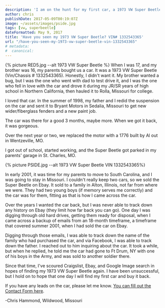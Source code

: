 ```yaml
---
description: 'I am on the hunt for my first car, a 1973 VW Super Beetle, last known to have travelled to Fort Drum in New York.'
author: chris
publishDate: 2017-05-09T00:19:07Z
image: ~/assets/images/pside.jpg
tags: [vw, superbeetle]
dateFormatted: May 9, 2017
title: 'Have you seen my 1973 VW Super Beetle? VIN# 1332543365'
url: "/have-you-seen-my-1973-vw-super-beetle-vin-1332543365"
# metadata:
#  canonical: 
---
```


{% picture RED5.jpg --alt 1973 VW Super Beetle  %}
When I was 17, and my brother was 16, my parents bought us a car. It was a 1973 VW Super Beetle (Vin/Chassis # 1332543365). Honestly, I didn't want it. My brother wanted a bug, but I was the one who went with dad to test drive it, and I was the one who fell in love with the car and drove it during my JR/SR years of high school in Northern California, then hauled it to Rolla, Missouri for college.

I loved that car. In the summer of 1998, my father and I redid the suspension on the car and sent it to Bryant Motors in Sedalia, Missouri to get new wider/fiberglass fenders and a new paint job.

The car was there for a good 3 months, maybe more. When we got it back, it was gorgeous.

Over the next year or two, we replaced the motor with a 1776 built by Al out in Wentzeville, MO.

I got out of school, started working, and the Super Beetle got parked in my parents' garage in St. Charles, MO.

{% picture PSIDE.jpg --alt 1973 VW Super Beetle VIN 1332543365%}

In early 2001, it was time for my parents to move to South Carolina, and I was going to stay in Missouri. I couldn't really keep two cars, so we sold the Super Beetle on Ebay. It sold to a family in Alton, Illinois, not far from where we were. They had two young boys (if memory serves me correctly) and the car was for them, fitting as that is how I came across the car.

Over the years I wanted the car back, but I was never able to track down any history on Ebay (they limit how far back you can go). One day I was digging through old hard drives, getting them ready for disposal, when I came across a backup of emails from an 18-month timeframe, a timeframe that covered summer 2001, when I had sold the car on Ebay.

Digging through those emails, I was able to track down the name of the family who had purchased the car, and via Facebook, I was able to track down the father. I reached out to him inquiring about the car. It took a while, but when he replied, he told me the car had gone to Ft Drum, NY with one of his boys in the Army, and was sold to another soldier there.

Since that time, I've scoured Craigslist, Ebay, and Google Image search in hopes of finding my 1973 VW Super Beetle again. I have been unsuccessful, but I hold on to hope that one day I will find my first car and buy it back.

If you have any leads on the car, please let me know. [You can fill out the Contact Form here](https://www.chrishammond.com/Contact).

-Chris Hammond, Wildwood, Missouri
